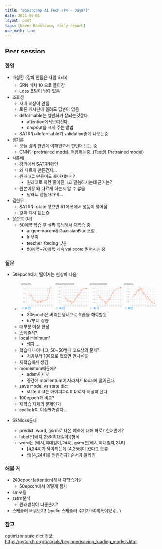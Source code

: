 ```yaml
---
title: "Boostcamp AI Tech (P4 - Day07)"
date: 2021-06-01
layout: post
tags: [Naver Boostcamp, daily report]
use_math: true
---
```


## Peer session

### 한일
 - 배철환 (강의 안들은 사람 :+1::+1:)
     - SRN 배치 10 으로 돌아감
     - Loss 포팅이 남아 있음
 - 조호성
     - 서버 저장이 안됨
     - 토론 게시판에 올려도 답변이 없음
     - deformable는 일반화가 잘되는것같다
         - attention에서보여진다.
         - dropout을 크게 주는 방법
     - SATRN+deformable가 validation좋게 나오는중
 - 임기홍
     - 오늘 강의 한번에 이해안가서 한번더 보는 중
     - CNN단 pretrained model..적용하는중..(Text용 Pretrained model)
 - 서준배
     - 강의에서 SATRN확인
     - 왜 다르게 만든건지...
     - 원래대로 만들어도 좋아지는지?
         - 원래대로 하면 좋아진다고 말씀하시는데 근거는?
     - 원본이랑 왜 다르게 하는지 알 수 없음
         - 달라도 잘돌아가네...
 - 김현우
     - SATRN rotate 넣으면 51 에폭에서 성능이 떨어짐
     - 강의 다시 듣는중
 - 윤준호 (나)
     - 50에폭 학습 후 살짝 튜닝해서 재학습 중
         - augmentation에 GaussianBlur 포함
         - lr 낮춤
         - teacher_forcing 낮춤
         - 50에폭~70에폭 계속 val score 떨어지는 중

### 질문
- 50epoch에서 떨어지는 현상이 나옴
    - ![image](./../img/math_50epoch.png)
        - 30epoch은 버리는생각으로 학습을 해야할듯
        - 67부터 상승
    - 대부분 이상 현상
    - 스케줄러?
    - local minimum?
        - 왜지....
    - 학습때가 아니고, 50+50일때 코드상의 문제?
        - 처음부터 100으로 했으면 안나올듯
    - 재학습에서 생김
    - momentum때문에?
        - adam이니까
        - 중간에 momentum이 사라져서 local에 떨어진다.
    - save model vs state dict
        - state dict는 하이퍼파리미터까지 저장이 된다
    - 100epoch과 비교?
    - 재학습 자체의 문제인가
    - cyclic lr이 이상한거같다...

- SRNloss문제
    - predict, word, gsrm로 나온 예측에 대해 따로? 한꺼번에?
    - label은[배치,256(최대길이)]형식
    - word는 [배치,최대길이,244], gsrm은[배치,최대길이,245]
        - [4,244]가 와야되는데 [4,256]이 왔다고 오류
        - 왜 [4,244]를 받은건지? 순서가 달라짐

### 해볼 거
- 200epoch(attention)해서 재학습거랑 
    - 50epoch에서 어떻게 될지
- srn포팅
- satrn분석
    - 원래방식이 더좋은지?
- 스케줄러 바꿔보기! (cyclic 스케줄러 주기가 50에폭이었음...)


### 참고
optimizer state dict 정보:
https://pytorch.org/tutorials/beginner/saving_loading_models.html












